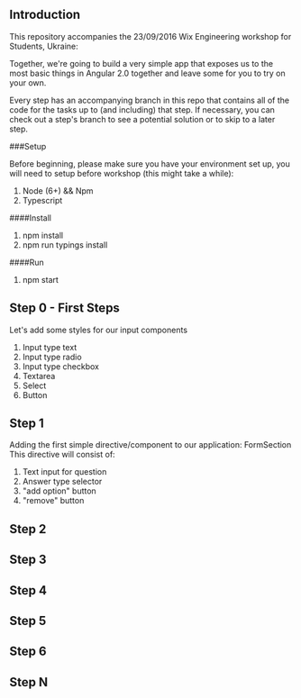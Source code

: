 ## Introduction

This repository accompanies the 23/09/2016 Wix Engineering workshop for Students, Ukraine: 

Together, we're going to build a very simple app that exposes us to the most basic 
things in Angular 2.0
together and leave some for you to try on your own. 

Every step has an accompanying branch in this repo that contains all of the code for the tasks up to (and including)
that step. If necessary, you can check out a step's branch to see a potential solution
or to skip to a later step.

###Setup

Before beginning, please make sure you have your environment set up, you will need to setup before workshop (this might take a while):

1. Node (6+) && Npm
1. Typescript


####Install

1. npm install 
1. npm run typings install

####Run

1. npm start

## Step 0 - First Steps

Let's add some styles for our input components

1. Input type text
1. Input type radio
1. Input type checkbox
1. Textarea
1. Select
1. Button

## Step 1

Adding the first simple directive/component to our application: FormSection
This directive will consist of: 

1. Text input for question 
1. Answer type selector
1. "add option" button
1. "remove" button

## Step 2

## Step 3 

## Step 4 

## Step 5 

## Step 6 

## Step N 
